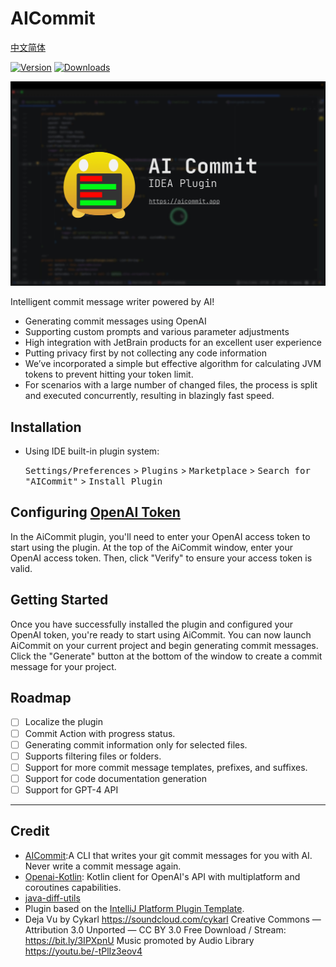 # AICommit
[中文简体](README-zh_cn.md)

[![Version](https://img.shields.io/jetbrains/plugin/v/21289-aicommit.svg)](https://plugins.jetbrains.com/plugin/21289-aicommit)
[![Downloads](https://img.shields.io/jetbrains/plugin/d/21289-aicommit.svg)](https://plugins.jetbrains.com/plugin/21289-aicommit)


[![AI Commit](./assets/social_preview.jpg)](https://youtu.be/sDG8cx6i_kM "AI Commit")

Intelligent commit message writer powered by AI!

- Generating commit messages using OpenAI
- Supporting custom prompts and various parameter adjustments
- High integration with JetBrain products for an excellent user experience
- Putting privacy first by not collecting any code information
- We’ve incorporated a simple but effective algorithm for calculating JVM tokens to prevent hitting your token limit.
- For scenarios with a large number of changed files, the process is split and executed concurrently, resulting in blazingly fast speed.

## Installation

- Using IDE built-in plugin system:

  <kbd>Settings/Preferences</kbd> > <kbd>Plugins</kbd> > <kbd>Marketplace</kbd> > <kbd>Search for "AICommit"</kbd> >
  <kbd>Install Plugin</kbd>

## Configuring [OpenAI Token](https://platform.openai.com/account/api-keys)
In the AiCommit plugin, you'll need to enter your OpenAI access token to start using the plugin. At the top of the AiCommit window, enter your OpenAI access token. Then, click "Verify" to ensure your access token is valid.

## Getting Started
Once you have successfully installed the plugin and configured your OpenAI token, you're ready to start using AiCommit. You can now launch AiCommit on your current project and begin generating commit messages. Click the "Generate" button at the bottom of the window to create a commit message for your project.

## Roadmap

- [ ] Localize the plugin
- [ ] Commit Action with progress status.
- [ ] Generating commit information only for selected files.
- [ ] Supports filtering files or folders.
- [ ] Support for more commit message templates, prefixes, and suffixes.
- [ ] Support for code documentation generation
- [ ] Support for GPT-4 API

---

## Credit
- [AICommit](https://github.com/Nutlope/aicommits):A CLI that writes your git commit messages for you with AI. Never write a commit message again.
- [Openai-Kotlin](https://github.com/aallam/openai-kotlin): Kotlin client for OpenAI's API with multiplatform and coroutines capabilities.
- [java-diff-utils](https://github.com/java-diff-utils/java-diff-utils)
- Plugin based on the [IntelliJ Platform Plugin Template][template].
- Deja Vu by Cykarl https://soundcloud.com/cykarl
  Creative Commons — Attribution 3.0 Unported — CC BY 3.0
  Free Download / Stream: https://bit.ly/3IPXpnU
  Music promoted by Audio Library https://youtu.be/-tPlIz3eov4

[template]: https://github.com/JetBrains/intellij-platform-plugin-template
